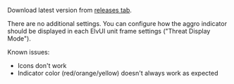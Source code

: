 Download latest version from [releases tab](https://github.com/Tremolo4/ElvUI_ThreatDisplayFix/releases).

There are no additional settings.
You can configure how the aggro indicator should be displayed in each ElvUI unit frame settings ("Threat Display Mode").

Known issues:
- Icons don't work
- Indicator color (red/orange/yellow) doesn't always work as expected
